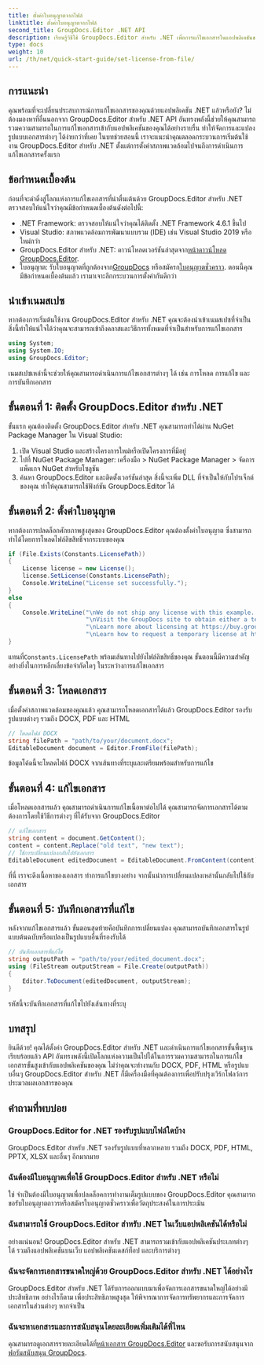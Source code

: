 ```yaml
---
title: ตั้งค่าใบอนุญาตจากไฟล์
linktitle: ตั้งค่าใบอนุญาตจากไฟล์
second_title: GroupDocs.Editor .NET API
description: เรียนรู้วิธีใช้ GroupDocs.Editor สำหรับ .NET เพื่อการแก้ไขเอกสารในแอปพลิเคชันของคุณได้อย่างราบรื่น รวมคำแนะนำทีละขั้นตอน เคล็ดลับ และคำถามที่พบบ่อย
type: docs
weight: 10
url: /th/net/quick-start-guide/set-license-from-file/
---
```

## การแนะนำ
คุณพร้อมที่จะเปลี่ยนประสบการณ์การแก้ไขเอกสารของคุณด้วยแอปพลิเคชัน .NET แล้วหรือยัง? ไม่ต้องมองหาที่อื่นนอกจาก GroupDocs.Editor สำหรับ .NET API อันทรงพลังนี้ช่วยให้คุณสามารถรวมความสามารถในการแก้ไขเอกสารเข้ากับแอปพลิเคชันของคุณได้อย่างราบรื่น ทำให้จัดการและแปลงรูปแบบเอกสารต่างๆ ได้ง่ายกว่าที่เคย ในบทช่วยสอนนี้ เราจะแนะนำคุณตลอดกระบวนการเริ่มต้นใช้งาน GroupDocs.Editor สำหรับ .NET ตั้งแต่การตั้งค่าสภาพแวดล้อมไปจนถึงการดำเนินการแก้ไขเอกสารครั้งแรก
## ข้อกำหนดเบื้องต้น
ก่อนที่จะดำดิ่งสู่โลกแห่งการแก้ไขเอกสารที่น่าตื่นเต้นด้วย GroupDocs.Editor สำหรับ .NET ตรวจสอบให้แน่ใจว่าคุณมีข้อกำหนดเบื้องต้นดังต่อไปนี้:
- .NET Framework: ตรวจสอบให้แน่ใจว่าคุณได้ติดตั้ง .NET Framework 4.6.1 ขึ้นไป
- Visual Studio: สภาพแวดล้อมการพัฒนาแบบรวม (IDE) เช่น Visual Studio 2019 หรือใหม่กว่า
-  GroupDocs.Editor สำหรับ .NET: ดาวน์โหลดเวอร์ชันล่าสุดจาก[หน้าดาวน์โหลด GroupDocs.Editor](https://releases.groupdocs.com/editor/net/).
-  ใบอนุญาต: รับใบอนุญาตที่ถูกต้องจาก[GroupDocs](https://purchase.groupdocs.com/buy) หรือสมัครก[ใบอนุญาตชั่วคราว](https://purchase.groupdocs.com/temporary-license/).
ตอนนี้คุณมีข้อกำหนดเบื้องต้นแล้ว เรามาเจาะลึกกระบวนการตั้งค่ากันดีกว่า
## นำเข้าเนมสเปซ
หากต้องการเริ่มต้นใช้งาน GroupDocs.Editor สำหรับ .NET คุณจะต้องนำเข้าเนมสเปซที่จำเป็น สิ่งนี้ทำให้แน่ใจได้ว่าคุณจะสามารถเข้าถึงคลาสและวิธีการทั้งหมดที่จำเป็นสำหรับการแก้ไขเอกสาร
```csharp
using System;
using System.IO;
using GroupDocs.Editor;
```
เนมสเปซเหล่านี้จะช่วยให้คุณสามารถดำเนินการแก้ไขเอกสารต่างๆ ได้ เช่น การโหลด การแก้ไข และการบันทึกเอกสาร
## ขั้นตอนที่ 1: ติดตั้ง GroupDocs.Editor สำหรับ .NET
ขั้นแรก คุณต้องติดตั้ง GroupDocs.Editor สำหรับ .NET คุณสามารถทำได้ผ่าน NuGet Package Manager ใน Visual Studio:
1. เปิด Visual Studio และสร้างโครงการใหม่หรือเปิดโครงการที่มีอยู่
2. ไปที่ NuGet Package Manager: เครื่องมือ > NuGet Package Manager > จัดการแพ็คเกจ NuGet สำหรับโซลูชัน
3. ค้นหา GroupDocs.Editor และติดตั้งเวอร์ชันล่าสุด
สิ่งนี้จะเพิ่ม DLL ที่จำเป็นให้กับโปรเจ็กต์ของคุณ ทำให้คุณสามารถใช้ฟังก์ชัน GroupDocs.Editor ได้
## ขั้นตอนที่ 2: ตั้งค่าใบอนุญาต
หากต้องการปลดล็อกศักยภาพสูงสุดของ GroupDocs.Editor คุณต้องตั้งค่าใบอนุญาต ซึ่งสามารถทำได้โดยการโหลดไฟล์ลิขสิทธิ์จากระบบของคุณ
```csharp
if (File.Exists(Constants.LicensePath))
{
    License license = new License();
    license.SetLicense(Constants.LicensePath);
    Console.WriteLine("License set successfully.");
}
else
{
    Console.WriteLine("\nWe do not ship any license with this example. " +
                      "\nVisit the GroupDocs site to obtain either a temporary or permanent license. " +
                      "\nLearn more about licensing at https://buy.groupdocs.com/faqs/licensing -
                      "\nLearn how to request a temporary license at https://buy.groupdocs.com/temporary-license");
}
```
 แทนที่`Constants.LicensePath` พร้อมเส้นทางไปยังไฟล์ลิขสิทธิ์ของคุณ ขั้นตอนนี้มีความสำคัญอย่างยิ่งในการหลีกเลี่ยงข้อจำกัดใดๆ ในระหว่างการแก้ไขเอกสาร 
## ขั้นตอนที่ 3: โหลดเอกสาร
เมื่อตั้งค่าสภาพแวดล้อมของคุณแล้ว คุณสามารถโหลดเอกสารได้แล้ว GroupDocs.Editor รองรับรูปแบบต่างๆ รวมถึง DOCX, PDF และ HTML
```csharp
// โหลดไฟล์ DOCX
string filePath = "path/to/your/document.docx";
EditableDocument document = Editor.FromFile(filePath);
```
ข้อมูลโค้ดนี้จะโหลดไฟล์ DOCX จากเส้นทางที่ระบุและเตรียมพร้อมสำหรับการแก้ไข
## ขั้นตอนที่ 4: แก้ไขเอกสาร
เมื่อโหลดเอกสารแล้ว คุณสามารถดำเนินการแก้ไขเนื้อหาต่อไปได้ คุณสามารถจัดการเอกสารได้ตามต้องการโดยใช้วิธีการต่างๆ ที่ได้รับจาก GroupDocs.Editor
```csharp
// แก้ไขเอกสาร
string content = document.GetContent();
content = content.Replace("old text", "new text");
// ใช้การเปลี่ยนแปลงกลับไปยังเอกสาร
EditableDocument editedDocument = EditableDocument.FromContent(content);
```
ที่นี่ เราจะดึงเนื้อหาของเอกสาร ทำการแก้ไขบางอย่าง จากนั้นนำการเปลี่ยนแปลงเหล่านั้นกลับไปใช้กับเอกสาร
## ขั้นตอนที่ 5: บันทึกเอกสารที่แก้ไข
หลังจากแก้ไขเอกสารแล้ว ขั้นตอนสุดท้ายคือบันทึกการเปลี่ยนแปลง คุณสามารถบันทึกเอกสารในรูปแบบต้นฉบับหรือแปลงเป็นรูปแบบอื่นที่รองรับได้
```csharp
// บันทึกเอกสารที่แก้ไข
string outputPath = "path/to/your/edited_document.docx";
using (FileStream outputStream = File.Create(outputPath))
{
    Editor.ToDocument(editedDocument, outputStream);
}
```
รหัสนี้จะบันทึกเอกสารที่แก้ไขไปยังเส้นทางที่ระบุ
## บทสรุป
ยินดีด้วย! คุณได้ตั้งค่า GroupDocs.Editor สำหรับ .NET และดำเนินการแก้ไขเอกสารขั้นพื้นฐานเรียบร้อยแล้ว API อันทรงพลังนี้เปิดโลกแห่งความเป็นไปได้ในการรวมความสามารถในการแก้ไขเอกสารขั้นสูงเข้ากับแอปพลิเคชันของคุณ ไม่ว่าคุณจะทำงานกับ DOCX, PDF, HTML หรือรูปแบบอื่นๆ GroupDocs.Editor สำหรับ .NET ก็มีเครื่องมือที่คุณต้องการเพื่อปรับปรุงเวิร์กโฟลว์การประมวลผลเอกสารของคุณ
## คำถามที่พบบ่อย
### GroupDocs.Editor for .NET รองรับรูปแบบไฟล์ใดบ้าง
GroupDocs.Editor สำหรับ .NET รองรับรูปแบบที่หลากหลาย รวมถึง DOCX, PDF, HTML, PPTX, XLSX และอื่นๆ อีกมากมาย
### ฉันต้องมีใบอนุญาตเพื่อใช้ GroupDocs.Editor สำหรับ .NET หรือไม่
ใช่ จำเป็นต้องมีใบอนุญาตเพื่อปลดล็อคการทำงานเต็มรูปแบบของ GroupDocs.Editor คุณสามารถขอรับใบอนุญาตถาวรหรือสมัครใบอนุญาตชั่วคราวเพื่อวัตถุประสงค์ในการประเมิน
### ฉันสามารถใช้ GroupDocs.Editor สำหรับ .NET ในเว็บแอปพลิเคชันได้หรือไม่
อย่างแน่นอน! GroupDocs.Editor สำหรับ .NET สามารถรวมเข้ากับแอปพลิเคชันประเภทต่างๆ ได้ รวมถึงแอปพลิเคชันบนเว็บ แอปพลิเคชันเดสก์ท็อป และบริการต่างๆ
### ฉันจะจัดการเอกสารขนาดใหญ่ด้วย GroupDocs.Editor สำหรับ .NET ได้อย่างไร
GroupDocs.Editor สำหรับ .NET ได้รับการออกแบบมาเพื่อจัดการเอกสารขนาดใหญ่ได้อย่างมีประสิทธิภาพ อย่างไรก็ตาม เพื่อประสิทธิภาพสูงสุด ให้พิจารณาการจัดการทรัพยากรและการจัดการเอกสารในส่วนต่างๆ หากจำเป็น
### ฉันจะหาเอกสารและการสนับสนุนโดยละเอียดเพิ่มเติมได้ที่ไหน
 คุณสามารถดูเอกสารรายละเอียดได้ที่[หน้าเอกสาร GroupDocs.Editor](https://reference.groupdocs.com/editor/net/) และขอรับการสนับสนุนจาก[ฟอรัมสนับสนุน GroupDocs](https://forum.groupdocs.com/c/editor/20).
